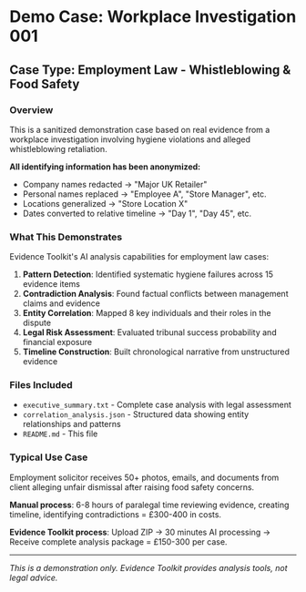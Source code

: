 # Demo Case: Workplace Investigation 001

## Case Type: Employment Law - Whistleblowing & Food Safety

### Overview
This is a sanitized demonstration case based on real evidence from a workplace
investigation involving hygiene violations and alleged whistleblowing retaliation.

**All identifying information has been anonymized:**
- Company names redacted → "Major UK Retailer"
- Personal names replaced → "Employee A", "Store Manager", etc.
- Locations generalized → "Store Location X"
- Dates converted to relative timeline → "Day 1", "Day 45", etc.

### What This Demonstrates

Evidence Toolkit's AI analysis capabilities for employment law cases:

1. **Pattern Detection**: Identified systematic hygiene failures across 15 evidence items
2. **Contradiction Analysis**: Found factual conflicts between management claims and evidence
3. **Entity Correlation**: Mapped 8 key individuals and their roles in the dispute
4. **Legal Risk Assessment**: Evaluated tribunal success probability and financial exposure
5. **Timeline Construction**: Built chronological narrative from unstructured evidence

### Files Included

- `executive_summary.txt` - Complete case analysis with legal assessment
- `correlation_analysis.json` - Structured data showing entity relationships and patterns
- `README.md` - This file

### Typical Use Case

Employment solicitor receives 50+ photos, emails, and documents from client alleging
unfair dismissal after raising food safety concerns.

**Manual process**: 6-8 hours of paralegal time reviewing evidence, creating timeline,
identifying contradictions = £300-400 in costs.

**Evidence Toolkit process**: Upload ZIP → 30 minutes AI processing → Receive complete
analysis package = £150-300 per case.

---

*This is a demonstration only. Evidence Toolkit provides analysis tools, not legal advice.*
